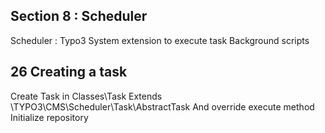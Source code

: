 ## Section 8 : Scheduler

Scheduler : Typo3 System extension to execute task
Background scripts

## 26 Creating a task

Create Task in Classes\Task
Extends \TYPO3\CMS\Scheduler\Task\AbstractTask
And override execute method
Initialize repository